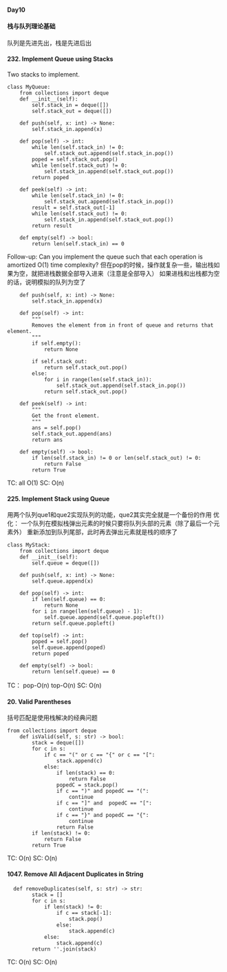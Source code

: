 #### Day10
#### 栈与队列理论基础
队列是先进先出，栈是先进后出

#### 232. Implement Queue using Stacks
Two stacks to implement.
```
class MyQueue:
    from collections import deque
    def __init__(self):
        self.stack_in = deque([])
        self.stack_out = deque([])
        
    def push(self, x: int) -> None:
        self.stack_in.append(x)

    def pop(self) -> int:
        while len(self.stack_in) != 0:
            self.stack_out.append(self.stack_in.pop())
        poped = self.stack_out.pop()
        while len(self.stack_out) != 0:
            self.stack_in.append(self.stack_out.pop())
        return poped

    def peek(self) -> int:
        while len(self.stack_in) != 0:
            self.stack_out.append(self.stack_in.pop())
        result = self.stack_out[-1]
        while len(self.stack_out) != 0:
            self.stack_in.append(self.stack_out.pop())
        return result
        
    def empty(self) -> bool:
        return len(self.stack_in) == 0
```
Follow-up: Can you implement the queue such that each operation is amortized O(1) time complexity?
但在pop的时候，操作就复杂一些，输出栈如果为空，就把进栈数据全部导入进来（注意是全部导入）
如果进栈和出栈都为空的话，说明模拟的队列为空了
```
    def push(self, x: int) -> None:
        self.stack_in.append(x)

    def pop(self) -> int:
        """
        Removes the element from in front of queue and returns that element.
        """
        if self.empty():
            return None
        
        if self.stack_out:
            return self.stack_out.pop()
        else:
            for i in range(len(self.stack_in)):
                self.stack_out.append(self.stack_in.pop())
            return self.stack_out.pop()

    def peek(self) -> int:
        """
        Get the front element.
        """
        ans = self.pop()
        self.stack_out.append(ans)
        return ans

    def empty(self) -> bool:
        if len(self.stack_in) != 0 or len(self.stack_out) != 0:
            return False
        return True
```
TC: all O(1)  SC: O(n)

#### 225. Implement Stack using Queue
用两个队列que1和que2实现队列的功能，que2其实完全就是一个备份的作用
优化： 一个队列在模拟栈弹出元素的时候只要将队列头部的元素（除了最后一个元素外） 重新添加到队列尾部，此时再去弹出元素就是栈的顺序了
```
class MyStack:
    from collections import deque
    def __init__(self):
        self.queue = deque([])

    def push(self, x: int) -> None:
        self.queue.append(x)

    def pop(self) -> int:
        if len(self.queue) == 0:
            return None
        for i in range(len(self.queue) - 1):
            self.queue.append(self.queue.popleft())
        return self.queue.popleft()

    def top(self) -> int:
        poped = self.pop()
        self.queue.append(poped)
        return poped
        
    def empty(self) -> bool:
        return len(self.queue) == 0
```
TC： pop-O(n) top-O(n) SC: O(n)

#### 20. Valid Parentheses
括号匹配是使用栈解决的经典问题
```
from collections import deque
    def isValid(self, s: str) -> bool:
        stack = deque([])
        for c in s:
            if c == "(" or c == "{" or c == "[":
                stack.append(c)
            else:
                if len(stack) == 0:
                    return False
                popedC = stack.pop()
                if c == ")" and popedC == "(":
                    continue
                if c == "]" and  popedC == "[":
                    continue
                if c == "}" and popedC == "{":
                    continue
                return False
        if len(stack) != 0:
            return False
        return True
```
TC: O(n)  SC: O(n)

#### 1047. Remove All Adjacent Duplicates in String
```
  def removeDuplicates(self, s: str) -> str:
        stack = []
        for c in s:
            if len(stack) != 0:
                if c == stack[-1]:
                    stack.pop()
                else:
                    stack.append(c)
            else:
                stack.append(c)
        return ''.join(stack)
```
TC: O(n)  SC: O(n)
